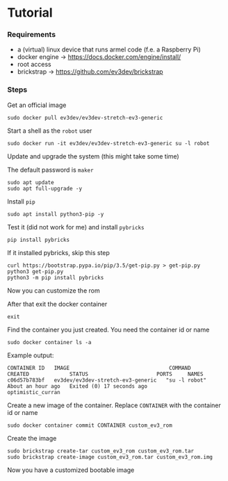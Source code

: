 # Tutorial
### Requirements
- a (virtual) linux device that runs armel code (f.e. a Raspberry Pi)
- docker engine -> https://docs.docker.com/engine/install/
- root access
- brickstrap -> https://github.com/ev3dev/brickstrap

### Steps
Get an official image

    sudo docker pull ev3dev/ev3dev-stretch-ev3-generic

Start a shell as the `robot` user

    sudo docker run -it ev3dev/ev3dev-stretch-ev3-generic su -l robot

Update and upgrade the system (this might take some time)

The default password is `maker`

    sudo apt update
    sudo apt full-upgrade -y

Install `pip`

    sudo apt install python3-pip -y

Test it (did not work for me) and install `pybricks`

    pip install pybricks

If it installed pybricks, skip this step

    curl https://bootstrap.pypa.io/pip/3.5/get-pip.py > get-pip.py
    python3 get-pip.py
    python3 -m pip install pybricks

Now you can customize the rom  

After that exit the docker container

    exit

Find the container you just created. You need the container id or name

    sudo docker container ls -a

Example output:

    CONTAINER ID   IMAGE                                COMMAND         CREATED             STATUS                      PORTS     NAMES
    c06d57b783bf   ev3dev/ev3dev-stretch-ev3-generic   "su -l robot"   About an hour ago   Exited (0) 17 seconds ago             optimistic_curran

Create a new image of the container. Replace `CONTAINER` with the container id or name

    sudo docker container commit CONTAINER custom_ev3_rom

Create the image

    sudo brickstrap create-tar custom_ev3_rom custom_ev3_rom.tar
    sudo brickstrap create-image custom_ev3_rom.tar custom_ev3_rom.img

Now you have a customized bootable image